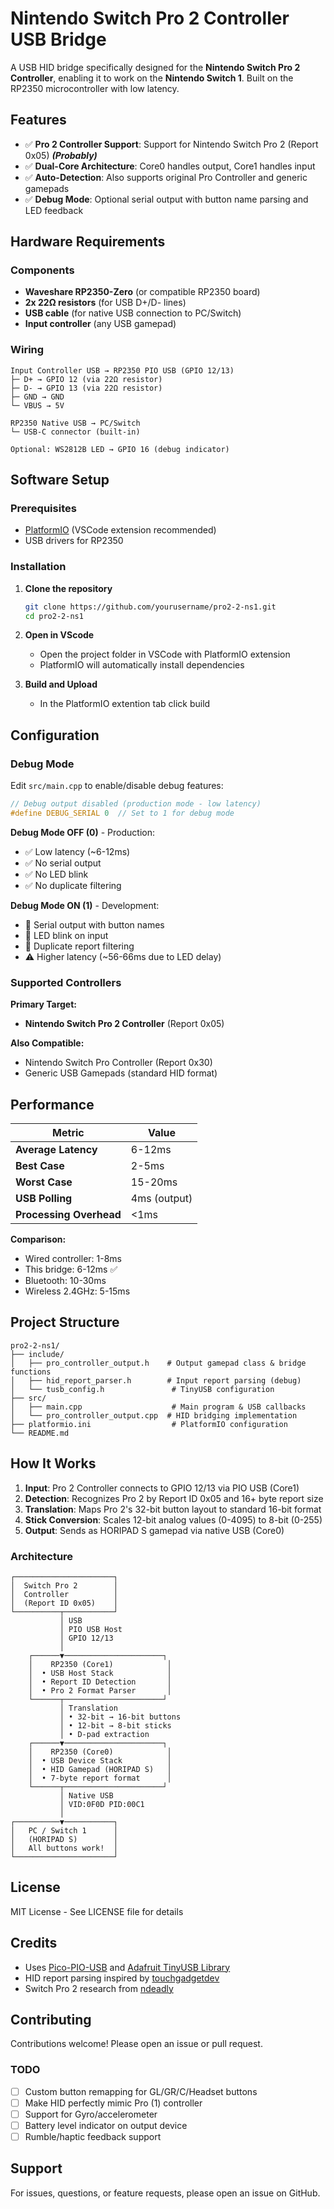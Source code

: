 # Nintendo Switch Pro 2 Controller USB Bridge

A USB HID bridge specifically designed for the **Nintendo Switch Pro 2 Controller**, enabling it to work on the **Nintendo Switch 1**. Built on the RP2350 microcontroller with low latency.

## Features

- ✅ **Pro 2 Controller Support**: Support for Nintendo Switch Pro 2 (Report 0x05) **_(Probably)_**
- ✅ **Dual-Core Architecture**: Core0 handles output, Core1 handles input
- ✅ **Auto-Detection**: Also supports original Pro Controller and generic gamepads
- ✅ **Debug Mode**: Optional serial output with button name parsing and LED feedback

## Hardware Requirements

### Components
- **Waveshare RP2350-Zero** (or compatible RP2350 board)
- **2x 22Ω resistors** (for USB D+/D- lines)
- **USB cable** (for native USB connection to PC/Switch)
- **Input controller** (any USB gamepad)

### Wiring

```
Input Controller USB → RP2350 PIO USB (GPIO 12/13)
├─ D+ → GPIO 12 (via 22Ω resistor)
├─ D- → GPIO 13 (via 22Ω resistor)
├─ GND → GND
└─ VBUS → 5V

RP2350 Native USB → PC/Switch
└─ USB-C connector (built-in)

Optional: WS2812B LED → GPIO 16 (debug indicator)
```

## Software Setup

### Prerequisites
- [PlatformIO](https://platformio.org/) (VSCode extension recommended)
- USB drivers for RP2350

### Installation

1. **Clone the repository**
   ```bash
   git clone https://github.com/yourusername/pro2-2-ns1.git
   cd pro2-2-ns1
   ```

2. **Open in VScode**
   - Open the project folder in VSCode with PlatformIO extension
   - PlatformIO will automatically install dependencies

3. **Build and Upload**
   - In the PlatformIO extention tab click build


## Configuration

### Debug Mode

Edit `src/main.cpp` to enable/disable debug features:

```cpp
// Debug output disabled (production mode - low latency)
#define DEBUG_SERIAL 0  // Set to 1 for debug mode
```

**Debug Mode OFF (0)** - Production:
- ✅ Low latency (~6-12ms)
- ✅ No serial output
- ✅ No LED blink
- ✅ No duplicate filtering

**Debug Mode ON (1)** - Development:
- 🐛 Serial output with button names
- 🐛 LED blink on input
- 🐛 Duplicate report filtering
- ⚠️ Higher latency (~56-66ms due to LED delay)

### Supported Controllers

**Primary Target:**
- **Nintendo Switch Pro 2 Controller** (Report 0x05)

**Also Compatible:**
- Nintendo Switch Pro Controller (Report 0x30)
- Generic USB Gamepads (standard HID format)

## Performance

| Metric | Value |
|--------|-------|
| **Average Latency** | 6-12ms |
| **Best Case** | 2-5ms |
| **Worst Case** | 15-20ms |
| **USB Polling** | 4ms (output) |
| **Processing Overhead** | <1ms |

**Comparison:**
- Wired controller: 1-8ms
- This bridge: 6-12ms ✅
- Bluetooth: 10-30ms
- Wireless 2.4GHz: 5-15ms

## Project Structure

```
pro2-2-ns1/
├── include/
│   ├── pro_controller_output.h    # Output gamepad class & bridge functions
│   ├── hid_report_parser.h        # Input report parsing (debug)
│   └── tusb_config.h               # TinyUSB configuration
├── src/
│   ├── main.cpp                    # Main program & USB callbacks
│   └── pro_controller_output.cpp  # HID bridging implementation
├── platformio.ini                  # PlatformIO configuration
└── README.md
```

## How It Works

1. **Input**: Pro 2 Controller connects to GPIO 12/13 via PIO USB (Core1)
2. **Detection**: Recognizes Pro 2 by Report ID 0x05 and 16+ byte report size
3. **Translation**: Maps Pro 2's 32-bit button layout to standard 16-bit format
4. **Stick Conversion**: Scales 12-bit analog values (0-4095) to 8-bit (0-255)
5. **Output**: Sends as HORIPAD S gamepad via native USB (Core0)

### Architecture

```
┌──────────────────────┐
│  Switch Pro 2        │
│  Controller          │
│  (Report ID 0x05)    │
└──────────┬───────────┘
           │ USB
           │ PIO USB Host
           │ GPIO 12/13
           │
    ┌──────▼──────────────────────┐
    │    RP2350 (Core1)            │
    │  • USB Host Stack            │
    │  • Report ID Detection       │
    │  • Pro 2 Format Parser       │
    └──────┬──────────────────────┘
           │ Translation
           │ • 32-bit → 16-bit buttons
           │ • 12-bit → 8-bit sticks
           │ • D-pad extraction
    ┌──────▼──────────────────────┐
    │    RP2350 (Core0)            │
    │  • USB Device Stack          │
    │  • HID Gamepad (HORIPAD S)   │
    │  • 7-byte report format      │
    └──────┬──────────────────────┘
           │ Native USB
           │ VID:0F0D PID:00C1
           │
┌──────────▼───────────┐
│   PC / Switch 1      │
│   (HORIPAD S)        │
│   All buttons work!  │
└──────────────────────┘
```

<!-- ## Troubleshooting

### Pro 2 Controller not detected
- Verify Pro 2 is sending Report ID 0x05 (enable DEBUG_SERIAL)
- Check wiring (22Ω resistors required on D+/D-)
- Verify GPIO 12/13 connections
- Try a different USB cable

### Buttons not working correctly
- Enable DEBUG_SERIAL to see button mapping
- Check if controller is in correct mode
- Verify all buttons appear in debug output

### No output on PC/Switch
- Device should appear as "HORIPAD S" in device manager
- Check native USB cable connection
- Verify controller is sending reports (debug mode)
- Try unplugging and replugging

### High latency
- Ensure DEBUG_SERIAL is set to 0
- LED blink adds 50ms delay in debug mode
- Check USB cable quality on both sides

### Not recognized as controller
- Unplug and replug native USB cable
- Check Device Manager for "HID-compliant game controller"
- May also show "RP2350 Zero" serial port (normal with CDC enabled)

### GL/GR or special buttons not working
- These are mapped to extended buttons (12-15)
- Some games may not recognize all 16 buttons
- Check game's controller configuration -->

## License

MIT License - See LICENSE file for details

## Credits

- Uses [Pico-PIO-USB](https://github.com/sekigon-gonnoc/Pico-PIO-USB) and [Adafruit TinyUSB Library](https://github.com/adafruit/Adafruit_TinyUSB_Arduino)
- HID report parsing inspired by [touchgadgetdev](https://github.com/touchgadget/switch_tinyusb)
- Switch Pro 2 research from [ndeadly](https://github.com/ndeadly/switch2_controller_research)

## Contributing

Contributions welcome! Please open an issue or pull request.

### TODO
- [ ] Custom button remapping for GL/GR/C/Headset buttons
- [ ] Make HID perfectly mimic Pro (1) controller
- [ ] Support for Gyro/accelerometer
- [ ] Battery level indicator on output device
- [ ] Rumble/haptic feedback support

## Support

For issues, questions, or feature requests, please open an issue on GitHub.
